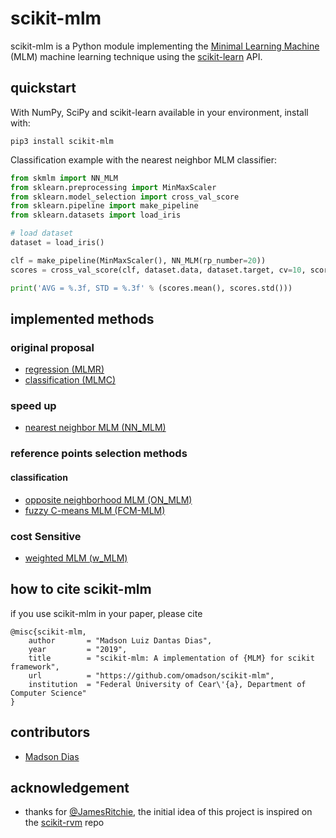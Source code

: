 # scikit-mlm
scikit-mlm is a Python module implementing the [Minimal Learning Machine][1] (MLM) machine learning technique using the [scikit-learn][2] API.

## quickstart
With NumPy, SciPy and scikit-learn available in your environment, install with:
```
pip3 install scikit-mlm
```

Classification example with the nearest neighbor MLM classifier:
```Python
from skmlm import NN_MLM
from sklearn.preprocessing import MinMaxScaler
from sklearn.model_selection import cross_val_score
from sklearn.pipeline import make_pipeline
from sklearn.datasets import load_iris

# load dataset
dataset = load_iris()

clf = make_pipeline(MinMaxScaler(), NN_MLM(rp_number=20))
scores = cross_val_score(clf, dataset.data, dataset.target, cv=10, scoring='accuracy')

print('AVG = %.3f, STD = %.3f' % (scores.mean(), scores.std()))
```

## implemented methods
### original proposal
 - [regression (MLMR)](https://doi.org/10.1016/j.neucom.2014.11.073)
 - [classification (MLMC)](https://doi.org/10.1016/j.neucom.2014.11.073)

### speed up
 - [nearest neighbor MLM (NN_MLM)](https://link.springer.com/article/10.1007%2Fs11063-017-9587-5#Sec9)

### reference points selection methods
#### classification
 - [opposite neighborhood MLM (ON_MLM)](https://www.elen.ucl.ac.be/Proceedings/esann/esannpdf/es2018-198.pdf)
 - [fuzzy C-means MLM (FCM-MLM)](https://doi.org/10.1007/978-3-319-95312-0_34)

<!-- #### regression
 - [ ] [regularized M-FOCUSS MLM (RMF_MLM)]() -->

### cost Sensitive
 - [weighted MLM (w_MLM)](https://doi.org/10.1007/978-3-319-26532-2_61)

## how to cite scikit-mlm
if you use scikit-mlm in your paper, please cite
```
@misc{scikit-mlm,
    author       = "Madson Luiz Dantas Dias",
    year         = "2019",
    title        = "scikit-mlm: A implementation of {MLM} for scikit framework",
    url          = "https://github.com/omadson/scikit-mlm",
    institution  = "Federal University of Cear\'{a}, Department of Computer Science" 
}
```

## contributors
 - [Madson Dias](https://github.com/omadson)

## acknowledgement
 - thanks for [@JamesRitchie](https://github.com/JamesRitchie), the initial idea of this project is inspired on the [scikit-rvm](https://github.com/JamesRitchie/scikit-rvm) repo


[1]: https://doi.org/10.1016/j.neucom.2014.11.073
[2]: http://scikit-learn.org/
[3]: https://doi.org/10.1007/s11063-017-9587-5#
